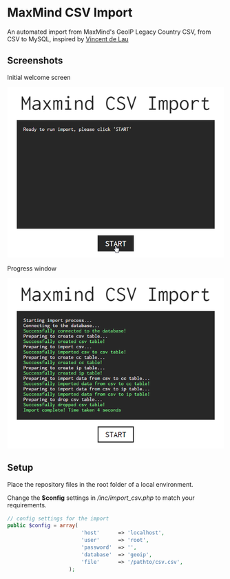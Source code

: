 MaxMind CSV Import
==================

An automated import from MaxMind's GeoIP Legacy Country CSV, from CSV to MySQL, inspired by [Vincent de Lau](http://vincent.delau.nl/artikelen/geoip_howto.html)

Screenshots
--------------

Initial welcome screen

![Image](/assets/img/import-ready.png)

Progress window

![Image](/assets/img/import-complete.png)


Setup
--------------
Place the repository files in the root folder of a local environment.


Change the __$config__ settings in _/inc/import_csv.php_ to match your requirements.

```php
// config settings for the import
public $config = array(
						'host' 		=> 'localhost',
						'user' 		=> 'root',
						'password' 	=> '',
						'database' 	=> 'geoip',
						'file' 		=> '/pathto/csv.csv',
					);
```